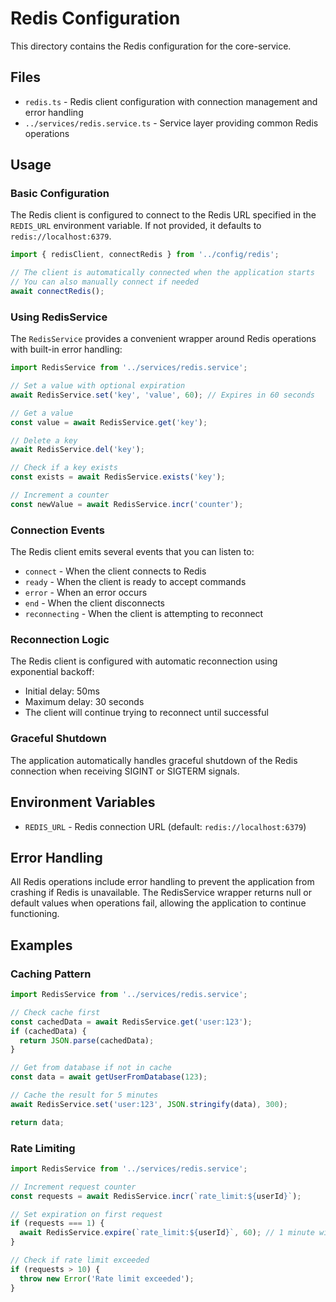 # Redis Configuration

This directory contains the Redis configuration for the core-service.

## Files

- `redis.ts` - Redis client configuration with connection management and error handling
- `../services/redis.service.ts` - Service layer providing common Redis operations

## Usage

### Basic Configuration

The Redis client is configured to connect to the Redis URL specified in the `REDIS_URL` environment variable. If not provided, it defaults to `redis://localhost:6379`.

```typescript
import { redisClient, connectRedis } from '../config/redis';

// The client is automatically connected when the application starts
// You can also manually connect if needed
await connectRedis();
```

### Using RedisService

The `RedisService` provides a convenient wrapper around Redis operations with built-in error handling:

```typescript
import RedisService from '../services/redis.service';

// Set a value with optional expiration
await RedisService.set('key', 'value', 60); // Expires in 60 seconds

// Get a value
const value = await RedisService.get('key');

// Delete a key
await RedisService.del('key');

// Check if a key exists
const exists = await RedisService.exists('key');

// Increment a counter
const newValue = await RedisService.incr('counter');
```

### Connection Events

The Redis client emits several events that you can listen to:

- `connect` - When the client connects to Redis
- `ready` - When the client is ready to accept commands
- `error` - When an error occurs
- `end` - When the client disconnects
- `reconnecting` - When the client is attempting to reconnect

### Reconnection Logic

The Redis client is configured with automatic reconnection using exponential backoff:

- Initial delay: 50ms
- Maximum delay: 30 seconds
- The client will continue trying to reconnect until successful

### Graceful Shutdown

The application automatically handles graceful shutdown of the Redis connection when receiving SIGINT or SIGTERM signals.

## Environment Variables

- `REDIS_URL` - Redis connection URL (default: `redis://localhost:6379`)

## Error Handling

All Redis operations include error handling to prevent the application from crashing if Redis is unavailable. The RedisService wrapper returns null or default values when operations fail, allowing the application to continue functioning.

## Examples

### Caching Pattern

```typescript
import RedisService from '../services/redis.service';

// Check cache first
const cachedData = await RedisService.get('user:123');
if (cachedData) {
  return JSON.parse(cachedData);
}

// Get from database if not in cache
const data = await getUserFromDatabase(123);

// Cache the result for 5 minutes
await RedisService.set('user:123', JSON.stringify(data), 300);

return data;
```

### Rate Limiting

```typescript
import RedisService from '../services/redis.service';

// Increment request counter
const requests = await RedisService.incr(`rate_limit:${userId}`);

// Set expiration on first request
if (requests === 1) {
  await RedisService.expire(`rate_limit:${userId}`, 60); // 1 minute window
}

// Check if rate limit exceeded
if (requests > 10) {
  throw new Error('Rate limit exceeded');
}